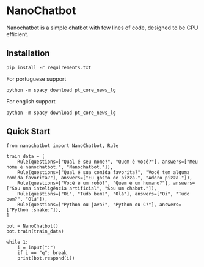 # NanoChatbot

Nanochatbot is a simple chatbot with few lines of code, designed to be CPU efficient.

## Installation

```
pip install -r requirements.txt
```

For portuguese support
```
python -m spacy download pt_core_news_lg
```

For english support
```
python -m spacy download pt_core_news_lg
```

## Quick Start
```
from nanochatbot import NanoChatbot, Rule

train_data = [
    Rule(questions=["Qual é seu nome?", "Quem é você?"], answers=["Meu nome é nanochatbot.", "Nanochatbot."]),
    Rule(questions=["Qual é sua comida favorita?", "Você tem alguma comida favorita?"], answers=["Eu gosto de pizza.", "Adoro pizza."]),
    Rule(questions=["Você é um robô?", "Quem é um humano?"], answers=["Sou uma inteligência artificial", "Sou um chabot."]),
    Rule(questions=["Oi", "Tudo bem?", "Olá"], answers=["Oi", "Tudo bem?", "Olá"]),
    Rule(questions=["Python ou java?", "Python ou C?"], answers=["Python :snake:"]),
]

bot = NanoChatbot()
bot.train(train_data)

while 1:
    i = input(":")
    if i == "q": break
    print(bot.respond(i))
```